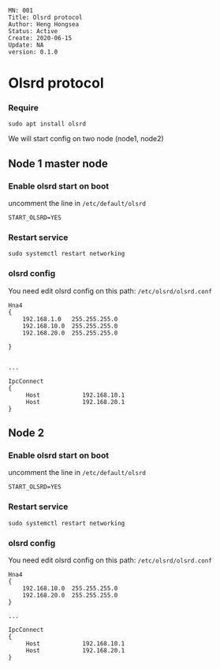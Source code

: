 ```
MN: 001
Title: Olsrd protocol
Author: Heng Hongsea
Status: Active
Create: 2020-06-15
Update: NA
version: 0.1.0
```

# Olsrd protocol

### Require

```
sudo apt install olsrd
```

We will start config on two node (node1, node2)


## Node 1 master node

### Enable olsrd start on boot

uncomment the line in `/etc/default/olsrd`

```console
START_OLSRD=YES
```

### Restart service

```console
sudo systemctl restart networking
```

### olsrd config

You need edit olsrd config on this path:  `/etc/olsrd/olsrd.conf`

```console
Hna4
{
    192.168.1.0   255.255.255.0
    192.168.10.0  255.255.255.0
    192.168.20.0  255.255.255.0

}


...

IpcConnect
{
     Host            192.168.10.1
     Host            192.168.20.1 
}
```
## Node 2

### Enable olsrd start on boot

uncomment the line in `/etc/default/olsrd`

```console
START_OLSRD=YES
```

### Restart service

```console
sudo systemctl restart networking
```

### olsrd config

You need edit olsrd config on this path:  `/etc/olsrd/olsrd.conf`

```console
Hna4
{
    192.168.10.0  255.255.255.0
    192.168.20.0  255.255.255.0
}

...

IpcConnect
{
     Host            192.168.10.1
     Host            192.168.20.1   
}

```
